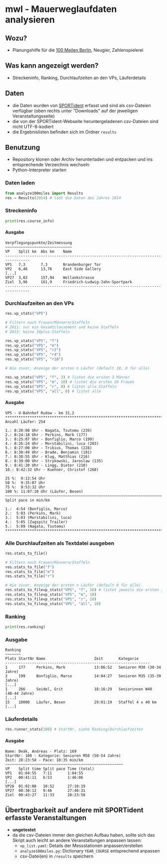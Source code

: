 # mwl - Mauerweglaufdaten analysieren

## Wozu?

* Planungshilfe für die [100 Meilen Berlin](http://100meilen.de/), Neugier, Zahlenspielerei

## Was kann angezeigt werden?

* Streckeninfo, Ranking, Durchlaufzeiten an den VPs, Läuferdetails

## Daten

* die Daten wurden von [SPORTident](https://www.sportident.com/) erfasst und sind als csv-Dateien verfügbar (oben rechts unter "Downloads" auf der jeweiligen Veranstaltungsseite)
* die von der SPORTident-Webseite heruntergeladenen csv-Dateien sind nicht UTF-8-kodiert
* die Ergebnislisten befinden sich im Ordner ``results``

## Benutzung

* Repository klonen oder Archiv herunterladen und entpacken und ins entsprechende Verzeichnis wechseln
* Python-Interpreter starten

### Daten laden

```python
from analyze100miles import Results
res = Results(2014) # lädt die Daten des Jahres 2014
```

### Streckeninfo

```python
print(res.course_info)
```

#### Ausgabe

```
Verpflegungspunkte/Zeitmessung
~~~~~~~~~~~~~~~~~~~~~~~~~~~~~~
VP    Split km  Abs km    Name
---------------------------------------------------------------------------------
VP1   7,3       7,3       Brandenburger Tor
VP2   6,46      13,76     East Side Gallery
[...]
VP27  3,02      157,94    Wollankstrasse
Ziel  3,96      161,9     Friedrich-Ludwig-Jahn-Sportpark
---------------------------------------------------------------------------------
```

### Durchlaufzeiten an den VPs

```python
res.vp_stats("VP5")

# Filtern nach Frauen/Männern/Staffeln
# 2011: nur ein Gesamtclassement und keine Staffeln
# 2013: keine 10plus-Staffeln

res.vp_stats("VP5", "f") 
res.vp_stats("VP5", "m") 
res.vp_stats("VP5", "r2")
res.vp_stats("VP5", "r4")
res.vp_stats("VP5", "r10")

# Wie zuvor, Anzeige der ersten n Läufer (default 10, 0 für alle)

res.vp_stats("VP5", "f", 3) # listet die ersten 3 Männer 
res.vp_stats("VP5", "m", 20) # listet die ersten 20 Frauen
res.vp_stats("VP5", "r", 0) # listet alle Staffeln
res.vp_stats("VP5", "all", 0) # listet alle
```

#### Ausgabe

```
VP5 - U-Bahnhof Rudow - km 31,2
************************************************************************
Anzahl Läufer: 254

1.: 8:20:08 Uhr - Nagata, Tsutomu (239)
2.: 8:24:18 Uhr - Perkins, Mark (177)
3.: 8:25:07 Uhr - Bonfiglio, Marco (199)
4.: 8:26:24 Uhr - Morstabilini, luca (203)
5.: 8:27:00 Uhr - Tribius, Thomas (228)
6.: 8:38:49 Uhr - Brade, Benjamin (181)
7.: 8:38:55 Uhr - Klug, Matthias (216)
8.: 8:39:00 Uhr - Strykowski, Jaroslaw (135)
9.: 8:41:20 Uhr - Lingg, Dieter (210)
10.: 8:42:32 Uhr - Kuehner, Christof (268)

25 %:  9:13:54 Uhr
50 %:  9:35:07 Uhr
75 %:  9:53:32 Uhr
100 %: 11:07:10 Uhr (Läufer, Besen)
~~~~~~~~~~~~~~~~~~~~~~~~~~~~~~~~~~~~~~~~~~~~~~~~~~~~~~~~~~~~~~~~~~~~~~~~
Split pace in min/km

1.:  4:54 (Bonfiglio, Marco)
2.:  5:03 (Perkins, Mark)
3.:  5:03 (Morstabilini, luca)
4.:  5:05 (Zugspitz Trailer)
5.:  5:09 (Nagata, Tsutomu)
************************************************************************
```

### Alle Durchlaufzeiten als Textdatei ausgeben

```python
res.stats_to_file()

# Filtern nach Frauen/Männern/Staffeln
res.stats_to_file("f") 
res.stats_to_file("m") 
res.stats_to_file("r")

# Wie zuvor, Anzeige der ersten n Läufer (default 0 für alle)
res.stats_to_filevp_stats("VP5", "f", 10) # listet jeweils die ersten 10
res.stats_to_filevp_stats("VP5", "m", 10)
res.stats_to_filevp_stats("VP5", "r", 10)
res.stats_to_filevp_stats("VP5", "all", 10)
```

### Ranking

```python
print(res.ranking)
```

### Ausgabe

```
Ranking
~~~~~~~
Platz StartNr Name                      Zeit       Kategorie
-----------------------------------------------------------------
1     177     Perkins, Mark             13:06:52   Senioren M30 (30-34 Jahre)
2     199     Bonfiglio, Marco          14:04:27   Senioren M35 (35-39 Jahre)
[...]
1     266     Seidel, Grit              18:16:29   Seniorinnen W40 (40-44 Jahre)
[...]
15    10000   Läufer, Besen             29:01:19   Staffel 4 x 40 km
[...]
```

### Läuferdetails

```python
res.runner_stats(100) # StartNr, siehe Ranking/Durchlaufzeiten
```

#### Ausgabe

```
Name: Deák, Andreas - Platz: 169
StartNr: 100 - Kategorie: Senioren M50 (50-54 Jahre)
Zeit: 28:23:58 - Pace: 10:35 min/km
~~~~~~~~~~~~~~~~~~~~~~~~~~~~~~~~~~~~~~~~~~~~~~~~~~~~~
VP    Split time Split pace Time (total)
VP1   01:04:55   7:11       1:04:55
VP2   00:41:11   6:53       1:46:06
[...]
VP26  01:02:08   10:52      27:10:19
VP27  00:30:12   9:46       27:40:31
Ziel  00:43:27   11:33      28:23:58
```

## Übertragbarkeit auf andere mit SPORTident erfasste Veranstaltungen

* **ungetestet**
* da die csv-Dateien immer den gleichen Aufbau haben, sollte sich das Skript auch leicht an andere Veranstaltungen anpassen lassen:
  * ``vp_list.yaml``: Details der Messstationen anpassen/erstellen
  * ``analyze100miles.py``: Dictionary ``YEAR_COURSE`` entsprechend anpassen
  * csv-Datei(en) in ``/results`` speichern
